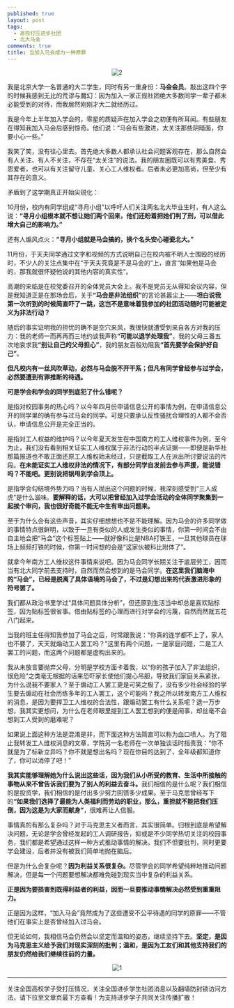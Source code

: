 ```yaml
---
published: true
layout: post
tags: 
  - 高校打压进步社团
  - 北大马会
comments: true
title: 当加入马会成为一种原罪
---
```


<p align="center"><img class=" size-full wp-image-24 aligncenter" src="https://pkuhorse.files.wordpress.com/2018/12/2.jpg" alt="2" /></p>

我是北京大学一名普通的大二学生，同时有另一重身份：<strong>马会会员</strong>。敲出这四个字的时候我感到无比的荒谬与魔幻：因为加入一家正规社团绝大多数同学一辈子都未必能受到的对待，而我居然刚刚才大二就经历过。

我是今年上半年加入学会的，零星的质疑声在加入学会之初便有所耳闻。有些朋友在得知我加入马会后感到惊奇。他们说：“马会有些激进，太关注那些阴暗面，你要小心一些。”

我笑了笑，没有往心里去。首先绝大多数人都承认社会问题客观存在，那么自然会有人关注、有人不关注，不存在“太关注”的说法。我的朋友圈既可以有秀美食、秀恩爱者，也可以有关注留守儿童、关心工人维权者。后者未必更加高尚，但至少有其存在的意义。

矛盾到了这学期真正开始尖锐化：

10月份，校内有同学组成“寻月小组”以呼吁人们关注两名北大毕业生时，有人这么说：<strong>“寻月小组根本就不想让她们两个回来，他们还盼着把她们判了刑，可以借此增大自己的影响力。”</strong>

还有人煽风点火：<strong>“寻月小组就是马会搞的，换个名头安心碰瓷北大。”</strong>

11月份，于天夫同学通过文字和视频的方式说明自己在校内被不明人士围殴的经历时，不少人的关注点集中在“于天夫究竟是不是马会的”上，直言“如果他是马会的，那我就很怀疑他说的其他内容的真实性”。

高潮的来临是在校党委召开的全体党员大会上。我不是党员无从得知会议内容，但是我知道正是在那场会后，关于<strong>“马会是非法组织”</strong>的言论甚嚣尘上——<strong>坦白说我第一次听到的时候简直吓了一跳，这岂不是意味着我参加的社团活动随时可能被定义为非法行动？</strong>

随后的事实证明我的担忧的确不是空穴来风，我很快就遭受到来自各方对我的压力：我的老师一而再再而三地约谈我声称<strong>“可能以退学处理我”</strong>，我的父母三番五次地哀求我<strong>“别让自己的父母担心”</strong>，我的朋友百般劝阻我<strong>“首先要学会保护好自己”</strong>。

<strong>但凡校内有一丝风吹草动，必然与马会脱不开干系；但凡有同学曾经参与过学会，必然要遭到有罪推断的待遇。</strong>

<strong>可是学会和学会的同学到底犯了什么错呢？</strong>

是指对校园事务的热心吗？以今年四月份申请信息公开的事情为例，在申请信息公开的同学里的确有参与过马会的同学。可是只要承认反性骚扰合理性的人都不会否认，申请信息公开是完全正当的。

是指对工人权益的维护吗？以今年夏天发生在中国南方的工人维权事件为例，至今为止，我们没有看到相关证实工人维权属于非法行动的半点证据——即便是新华社那篇报道也不敢正面还原工人维权始末经过，只是截取工人在派出所讨要说法的片段。<strong>在未能证实工人维权非法的情况下，有部分同学自发前去参与声援，能说错吗？不能吧。更别说把锅甩到学会顶上。</strong>

是指学会勾结境外势力吗？当有人抛出这个问题的时候，我深刻感受到“三人成虎”是什么滋味。<strong>要解释的话，大可以把曾经加入过学会活动的全体同学聚集到一起挨个审问，我也很好奇能不能无中生有审出问题来。</strong>

至于为什么会有这些声音，其实仔细想想也不是不能理解。因为马会的许多同学做的事情特点很鲜明，以致于一旦有类似的人或发生类似的事情，你第一时间会不由自主地会把“马会”这个标签贴上——就好像科比是NBA打铁王，一旦其他球员在球场上频频打铁的时候，你第一时间想的会是“这家伙被科比附体了”。

就拿今年南方工人维权这件事情来说吧。因为马会同学长期关注于底层劳工，因而当有北大同学前去支持时，自然而然会想到的是马会同学。<strong>在这里我们脑海中的“马会”，已经是脱离了具体语境的马会了，不过是幻想出来的代表激进形象的符号罢了。</strong>

我们都从政治书里学过“具体问题具体分析”，但还原到生活当中却总是喜欢贴标签，因为贴标签很省事。借由贴标签的心理而进行对学会的污蔑，自然而然就五花八门起来。

当我的班主任得知我参加了马会之后，时常跟我说：“你真的连学都不上了，家人也不要了，天天就煽动工人罢工吗？”这里有两个问题，一是家庭问题，二是工人罢工的问题，而这两个问题都是虚构出来的。

我从未放言要抛弃父母，分明是学校方面卡着我，以“你的孩子加入了非法组织，很危险”之类毫无根据的话来恐吓家长使他们提心吊胆，导致我们家庭关系紧张，为什么说我不要家人？至于煽动工人罢工更是可笑之极了，没有多少社会经验的学生要去煽动在社会历练多年的工人罢工，这个可能吗？我之所以转发南方工人维权的消息，是因为要捍卫工人维权的合法性，跟煽动罢工有什么关系呢？退一万步想，我其实更想问，为什么在老师眼里提到工人罢工想到的便是闹事，却丝毫不会想到工人受到的磨难呢？

如果说上面这种方法是混淆是非，而下面这种方法简直可以称为血口喷人。为了阻止我转发工人维权消息的文章，学院另一名老师在一次单独谈话时指责我：“你不就是为了标新立异吗？你不就是想出名吗？现在你目的达到了，全年级都知道你了，你可以消停了吧！”

<strong>我其实能够理解她为什么说出这些话，因为我们从小所受的教育、生活中所接触的事物从来不曾告诉我们要为了别人的利益去奋斗。</strong>我们相信的是什么呢？我们相信的是投资学，我们相信的是付出多少努力回馈多少成果。至于马克思曾经写下的<strong>“如果我们选择了最能为人类福利而劳动的职业，那么，重担就不能把我们压倒，因为这是为大家而献身”</strong>，很难再让人信服。

事情真的有那么复杂吗？对于马克思主义者而言，其实很简单。归根到底是希望解决问题，无论是学会曾经发起的工人调研报告，抑或是不少同学热切关注的校园事务，我们都是希望通过这样一种方式推动事情的解决。我们不但要批判，同时更要学会建设，后者并没有被我们简单地抛在脑后。

但是为什么会复杂呢？<strong>因为利益关系很复杂。</strong>尽管学会的同学希望纯粹地推动问题解决，但是每一个问题要想解决都难免碰到现实当中复杂的利益关系。

<strong>正是因为要损害到既得利益者的利益，因而一旦要推动事情解决必然受到重重阻力。</strong>

正是因为这样，“加入马会”竟然成为了这些遭受不公平待遇的同学的原罪——不管他们在事实上是否曾经加入过马会。

但无论如何，我相信马会仍然会以坚定而温和的姿态，继续坚持下去。<strong>坚定，是因为马克思主义给予我们对现实深刻的批判；温和，是因为工友们和其他支持我们的朋友仍然给我们继续往前的力量。</strong>

<p align="center"><img class="alignnone size-full wp-image-23" src="https://pkuhorse.files.wordpress.com/2018/12/1.jpg" alt="1" /></p>

---
关注全国高校学子受打压情况，关注全国进步学生社团消息以及翻墙防封锁访问方法，请下拉至文章页最下方查看！为支持进步学子共同关注传播扩散！


 
